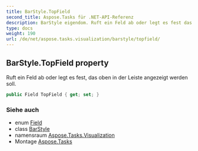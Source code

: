 ```yaml
---
title: BarStyle.TopField
second_title: Aspose.Tasks für .NET-API-Referenz
description: BarStyle eigendom. Ruft ein Feld ab oder legt es fest das oben in der Leiste angezeigt werden soll.
type: docs
weight: 190
url: /de/net/aspose.tasks.visualization/barstyle/topfield/
---
```

## BarStyle.TopField property

Ruft ein Feld ab oder legt es fest, das oben in der Leiste angezeigt werden soll.

```csharp
public Field TopField { get; set; }
```

### Siehe auch

* enum [Field](../../../aspose.tasks/field/)
* class [BarStyle](../)
* namensraum [Aspose.Tasks.Visualization](../../barstyle/)
* Montage [Aspose.Tasks](../../../)


